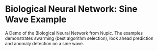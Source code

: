 # Biological Neural Network: Sine Wave Example
A Demo of the Biological Neural Network from Nupic. The examples demonstrates swarming (best algorithm selection), look ahead prediction and anomaly detection on a sine wave. 
